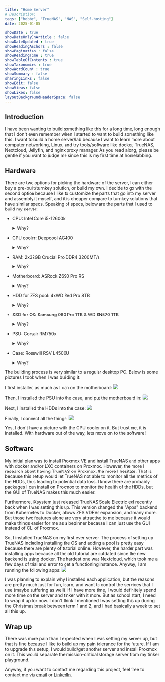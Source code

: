 ```yaml
---
title: "Home Server"
# Description: 
tags: ["hobby", "TrueNAS", "NAS", "Self-hosting"]
date: 2025-01-05

showDate : true
showDateOnlyInArticle : false
showDateUpdated : true
showHeadingAnchors : false
showPagination : false
showReadingTime : true
showTableOfContents : true
showTaxonomies : true 
showWordCount : true
showSummary : false
sharingLinks : false
showEdit: false
showViews: false
showLikes: false
layoutBackgroundHeaderSpace: false
---
```

## Introduction

I have been wanting to build something like this for a long time, long enough that I don't even remember when I started to want to build something like this. I want to build a home server/lab because I want to learn more about computer networking, Linux, and try tools/software like docker, TrueNAS, Nextcloud, Jellyfin, and nginx proxy manager. As you read along, please be gentle if you want to judge me since this is my first time at homelabbing. 

## Hardware

There are two options for picking the hardware of the server, I can either buy a pre-built/turnkey solution, or build my own. I decide to go with the second option because I like to customize the parts that go into my server and assembly it myself, and it is cheaper compare to turnkey solutions that have similar specs. Speaking of specs, below are the parts that I used to build my server:

- CPU: Intel Core i5-12600k
    <details>
    <summary>Why?</summary>
    Because it meets all of my requirements, and they are the following: 
    <li>CPU with Intel Quick Sync for transcoding media 
    <li>Low idle power draw, I think this <a href="https://mattgadient.com/7-watts-idle-on-intel-12th-13th-gen-the-foundation-for-building-a-low-power-server-nas/">article</a> is a good summary why Intel platform has lower idle power draw compare to AMD (at the time of purchase: Q3 2024)
    <li>As much threads and cores as possible while being reasobaly priced. The 12600k is the cheapest one with 16 threads and has the best intel igpu on desktop at the time</li>
    </details>
- CPU cooler: Deepcool AG400
    <details>
    <summary>Why?</summary>
    Not much I can say, it is the cheapest decent CPU cooler available to me at the time that support LGA1700. 
    </details>
- RAM: 2x32GB Crucial Pro DDR4 3200MT/s
    <details>
    <summary>Why?</summary>
    I went with DDR4 because the services that I will be running on my server doesn't benefits much from the faster, but more expensive DDR5, and my 12600k doesn't support DDR3. I went with 64GB because it is a good balance between cost and capacity, which ZFS loves.
    </details>
- Motherboard: ASRock Z690 Pro RS
    <details>
    <summary>Why?</summary>
    Cheapest one that support DDR4, LGA1700, enough SATA ports (I know I can add more with a HBA, but I that is another rabbit that I would need to dive into before needing to pick one, so I didn't bother). Also, I heard some people on the internet who has this board has no major problme with it, including getting the system to C10! Unfortunately, I couldn't find the link to that when I am writing this. But you can trust me because I can get the system to regularly idle at C10. Which I have a picture below for that. 
    </details>
- HDD for ZFS pool: 4xWD Red Pro 8TB
    <details>
    <summary>Why?</summary>
    Not much I can say, but I got them used at a very good price, and I made sure they are not SMR drive. If you don't know what are SMR drive are, they generally have much slow write speed compare to CMR drives, which would be apparent during write intensive scenario such as reslivering. <a href="https://arstechnica.com/gadgets/2020/06/western-digitals-smr-disks-arent-great-but-theyre-not-garbage">This</a> is a pretty good article compare SMR drives with CMR drives. 
    </details>
- SSD for OS: Samsung 980 Pro 1TB & WD SN570 1TB
    <details>
    <summary>Why?</summary>
    I know that 2x1TB SSD is quite wasteful for a mirrorred boot drive setup for TrueNAS. But all I can say is I am going to repurpose them as cache after I get a pair of lower capacity SSDs. I already have the SN570 lying around, and I bought the 980 pro because it was on a good discount and it is a decent drive. Yes, I did make sure the firmware on the 980 pro is the latest to prevent the rapidly degrading issue. 
    </details>
- PSU: Corsair RM750x 
    <details>
    <summary>Why?</summary>
    There is this awesome <a href="https://docs.google.com/spreadsheets/d/1TnPx1h-nUKgq3MFzwl-OOIsuX_JSIurIq3JkFZVMUas/edit?gid=110239702#gid=110239702">spreadsheet</a> by the Wolfgang's Channel that contains the efficiency of a ton of PSUs under ultra lower power draw. I recommend you to also check out the <a href="https://www.youtube.com/watch?v=TPSuCbS-4P0">complementary Youtube video</a> on his channel as well. 

    I was trying to find a PSU that is near the top of the chart, but they are either too expensive or not available anymore. However, when I was showering, I thought that I already have a PSU that is near the top of chart in my current desktop, and I can just use that one and get another one for my desktop. Since my desktop won't be always on, and won't draw that little power when it is on anyway (keep in mind that spreadsheet only applies to low power draw), this is a good option!
    </details>

- Case: Rosewill RSV L4500U
    <details>
    <summary>Why?</summary>
    I have a few requirements for the case, and they are the following: 
    <li>Rack mountable so that I can put this on a rack with other equitment I have planned/want in the future
    <li>4U so that it can fit a full size ATX PSU, 120mm fans, and a normal height CPU cooler.
    <li>Enough mounting point for fans or includes enough fans for adequate air flow. 
    <li>At least ~8 HDD bays for future expendability</li>
    I picked this case because it meets all my criteria, but I will have to admit it is a bit expensive.
    </details>

The building process is very similar to a regular desktop PC. Below is some pictures I took when I was building it:

I first installed as much as I can on the motherboard:
![](images/mobo.jpg)

Then, I installed the PSU into the case, and put the motherboard in:
![](images/1.jpg)

Next, I installed the HDDs into the case:
![](images/hdd.jpg)

Finally, I connect all the things:
![](images/2.jpg)


Yes, I don't have a picture with the CPU cooler on it. But trust me, it is installed. With hardware out of the way, lets move on to the software!

## Software

My initial plan was to install Proxmox VE and install TrueNAS and other apps with docker and/or LXC containers on Proxmox. However, the more I research about having TrueNAS on Proxmox, the more I hesitate. That is because this setup would let TrueNAS not able to monitor all the metrics of the HDDs, thus leading to potential data loss. I know there are probably packages I can install on Proxmox to monitor the health of the HDDs, but the GUI of TrueNAS makes this much easier. 

Furthermore, iXsystem just released TrueNAS Scale Electric eel recently back when I was setting this up. This version changed the "Apps" backend from Kubernetes to Docker, allows ZFS VDEVs expansion, and many more. But those two features alone are very attractive to me because it would make things easier for me as a beginner because I can just use the GUI instead of CLI of Proxmox. 

So, I installed TrueNAS on my first ever server. The process of setting up TrueNAS including installing the OS and adding a pool is pretty easy because there are plenty of tutorial online. However, the harder part was installing apps because all the old tutorial are outdated since the new backend is using docker. The hardest one was Nextcloud, which took me a few days of trial and error to get a functioning instance. Anyway, I am running the following apps: ![](images/apps.png)

I was planning to explain why I installed each application, but the reasons are pretty much just for fun, learn, and want to control the services that I use (maybe suffering as well). If I have more time, I would definitely spend more time on the server and tinker with it more. But as school start, I need to wrap it up for now. I don't think I mentioned I was setting this up during the Christmas break between term 1 and 2, and I had basically a week to set all this up. 

## Wrap up
There was more pain than I expected when I was setting my server up, but that is fine because I like to build up my pain tolerance for the future. If I am to upgrade this setup, I would build/get another server and install Proxmox on it. This would separate the mission-critical storage server from my tinker playground. 

Anyway, if you want to contact me regarding this project, feel free to contact me via [email](mailto:hello@marcusc.me) or [LinkedIn](https://linkedin.com/in/techno-marcus).
